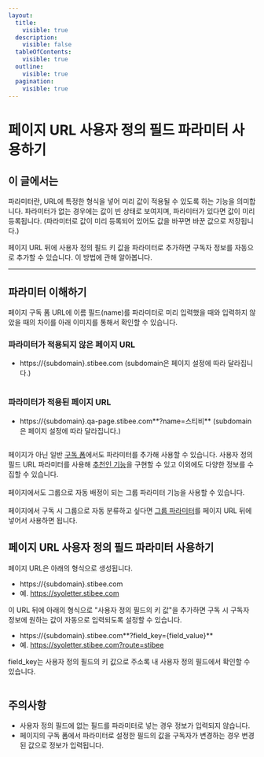 ```yaml
---
layout:
  title:
    visible: true
  description:
    visible: false
  tableOfContents:
    visible: true
  outline:
    visible: true
  pagination:
    visible: true
---
```


# 페이지 URL 사용자 정의 필드 파라미터 사용하기

## 이 글에서는

파라미터란, URL에 특정한 형식을 넣어 미리 값이 적용될 수 있도록 하는 기능을 의미합니다. 파라미터가 없는 경우에는 값이 빈 상태로 보여지며, 파라미터가 있다면 값이 미리 등록됩니다. (파라미터로 값이 미리 등록되어 있어도 값을 바꾸면 바꾼 값으로 저장됩니다.)

페이지 URL 뒤에 사용자 정의 필드 키 값을 파라미터로 추가하면 구독자 정보를 자동으로 추가할 수 있습니다. 이 방법에 관해 알아봅니다.

***

## 파라미터 이해하기 <a href="#h_9840f80d07" id="h_9840f80d07"></a>

페이지 구독 폼 URL에 이름 필드(name)를 파라미터로 미리 입력했을 때와 입력하지 않았을 때의 차이를 아래 이미지를 통해서 확인할 수 있습니다.



### **파라미터가 적용되지 않은 페이지 URL**

* https://{subdomain}.stibee.com (subdomain은 페이지 설정에 따라 달라집니다.)&#x20;

<figure><img src="https://downloads.intercomcdn.com/i/o/528915667/9985ee2c3099df298980205b/%ED%8E%98%EC%9D%B4%EC%A7%80%EC%82%AC%EC%9A%A9%EC%9E%90%EC%A0%95%EC%9D%98%ED%95%84%EB%93%9C%ED%8C%8C%EB%9D%BC%EB%AF%B8%ED%84%B0_1.gif" alt=""><figcaption></figcaption></figure>



### **파라미터가 적용된 페이지 URL**

* https://{subdomain}.qa-page.stibee.com**?name=스티비** (subdomain은 페이지 설정에 따라 달라집니다.)&#x20;

<figure><img src="https://downloads.intercomcdn.com/i/o/528916728/c5df1c069d7c9bfffede6c13/%ED%8E%98%EC%9D%B4%EC%A7%80%EC%82%AC%EC%9A%A9%EC%9E%90%EC%A0%95%EC%9D%98%ED%95%84%EB%93%9C%ED%8C%8C%EB%9D%BC%EB%AF%B8%ED%84%B0_2.gif" alt=""><figcaption></figcaption></figure>

페이지가 아닌 일반 [구독 폼](../../list/gather-subscribers/form.md#h\_01ggcbmn0c7yk62feh8bwj7xg6)에서도 파라미터를 추가해 사용할 수 있습니다. 사용자 정의 필드 URL 파라미터를 사용해 [추천인 기능](https://help.stibee.com/hc/ko/articles/4971631583119)을 구현할 수 있고 이외에도 다양한 정보를 수집할 수 있습니다.\
\
페이지에서도 그룹으로 자동 배정이 되는 그룹 파라미터 기능을 사용할 수 있습니다.\
\
페이지에서 구독 시 그룹으로 자동 분류하고 싶다면 [그룹 파라미터](https://help.stibee.com/hc/ko/articles/4756482888463)를 페이지 URL 뒤에 넣어서 사용하면 됩니다.



## 페이지 URL 사용자 정의 필드 파라미터 사용하기 <a href="#h_b4c1c49ce3" id="h_b4c1c49ce3"></a>

페이지 URL은 아래의 형식으로 생성됩니다.

* https://{subdomain}.stibee.com
* 예. https://syoletter.stibee.com

이 URL 뒤에 아래의 형식으로 "사용자 정의 필드의 키 값"을 추가하면 구독 시 구독자 정보에 원하는 값이 자동으로 입력되도록 설정할 수 있습니다.

* https://{subdomain}.stibee.com**?field\_key={field\_value}**
* 예. https://syoletter.stibee.com?route=stibee

field\_key는 사용자 정의 필드의 키 값으로 주소록 내 사용자 정의 필드에서 확인할 수 있습니다.

&#x20;

<figure><img src="https://downloads.intercomcdn.com/i/o/528908888/5134a4728a731241b7fd2c2b/%EC%82%AC%EC%9A%A9%EC%9E%90%EC%A0%95%EC%9D%98%ED%95%84%EB%93%9C%ED%8C%8C%EB%9D%BC%EB%AF%B8%ED%84%B0_3.gif" alt=""><figcaption></figcaption></figure>



## **주의사항** <a href="#h_e7965db396" id="h_e7965db396"></a>

* 사용자 정의 필드에 없는 필드를 파라미터로 넣는 경우 정보가 입력되지 않습니다.
* 페이지의 구독 폼에서 파라미터로 설정한 필드의 값을 구독자가 변경하는 경우 변경된 값으로 정보가 입력됩니다.
